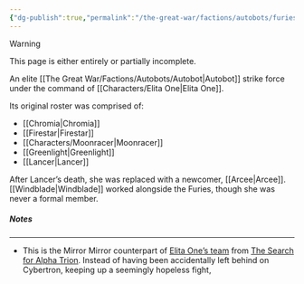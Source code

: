 ```yaml
---
{"dg-publish":true,"permalink":"/the-great-war/factions/autobots/furies/"}
---
```

  
>[!warning] 
>This page is either entirely or partially incomplete. 

An elite [[The Great War/Factions/Autobots/Autobot\|Autobot]] strike force under the command of [[Characters/Elita One\|Elita One]]. 

Its original roster was comprised of:
- [[Chromia\|Chromia]]
- [[Firestar\|Firestar]]
- [[Characters/Moonracer\|Moonracer]]
- [[Greenlight\|Greenlight]]
- [[Lancer\|Lancer]]

After Lancer’s death, she was replaced with a newcomer, [[Arcee\|Arcee]]. [[Windblade\|Windblade]] worked alongside the Furies, though she was never a formal member. 
##### Notes
---
- This is the Mirror Mirror counterpart of [Elita One’s team](https://tfwiki.net/wiki/Female_Autobots) from [The Search for Alpha Trion](https://tfwiki.net/wiki/The_Search_for_Alpha_Trion). Instead of having been accidentally left behind on Cybertron, keeping up a seemingly hopeless fight, 
